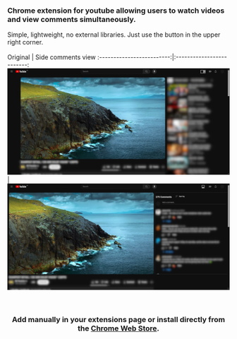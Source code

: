 <h3>Chrome extension for youtube allowing users to watch videos and view comments simultaneously.</h3>

Simple, lightweight, no external libraries. Just use the button in the upper right corner.
<br>
<br>
Original	           |  Side comments view
:-------------------------:|:-------------------------:
![alt text](https://github.com/aljo95/yt-comment-side-view/blob/master/demonstration/before.png?raw=true)  |  ![alt text](https://github.com/aljo95/yt-comment-side-view/blob/master/demonstration/after.png?raw=true)


<br><h3 style="text-align: center;">Add manually in your extensions page or install directly from the [Chrome Web Store](https://chromewebstore.google.com/detail/youtube-side-comments/lfjgegiodinfcejpdfoclmljkllkmgpf).</h3>
